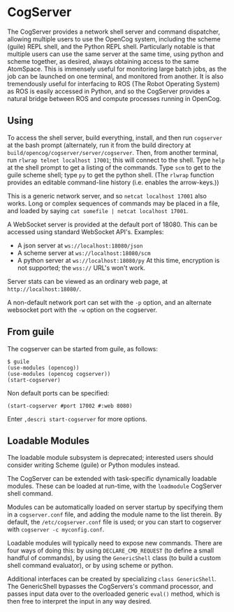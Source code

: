 
CogServer
=========
The CogServer provides a network shell server and command dispatcher,
allowing multiple users to use the OpenCog system, including the
scheme (guile) REPL shell, and the Python REPL shell. Particularly
notable is that multiple users can use the same server at the same time,
using python and scheme together, as desired, always obtaining access
to the same AtomSpace.  This is immensely useful for monitoring large
batch jobs, as the job can be launched on one terminal, and monitored
from another. It is also tremendously useful for interfacing to ROS
(The Robot Operating System) as ROS is easily accessed in Python, and
so the CogServer provides a natural bridge between ROS and compute
processes running in OpenCog.

Using
-----
To access the shell server, build everything, install, and then run
`cogserver` at the bash prompt (alternately, run it from the build
directory at `build/opencog/cogserver/server/cogserver`.  Then, from
another terminal, run `rlwrap telnet localhost 17001`; this will
connect to the shell.  Type `help` at the shell prompt to get a
listing of the commands. Type `scm` to get to the guile scheme shell;
type `py` to get the python shell.  (The `rlwrap` function provides
an editable command-line history (i.e. enables the arrow-keys.))

This is a generic network server, and so `netcat localhost 17001`
also works. Long or complex sequences of commands may be placed in a
file, and loaded by saying `cat somefile | netcat localhost 17001`.

A WebSocket server is provided at the default port of 18080. This
can be accessed using standard WebSocket API's. Examples:
* A json server at `ws://localhost:18080/json`
* A scheme server at `ws://localhost:18080/scm`
* A python server at `ws://localhost:18080/py`
At this time, encryption is not supported; the `wss://` URL's won't
work.

Server stats can be viewed as an ordinary web page, at
`http://localhost:18080/`.

A non-default network port can set with the `-p` option, and an
alternate websocket port with the `-w` option on the cogserver.

From guile
----------
The cogserver can be started from guile, as follows:
```
$ guile
(use-modules (opencog))
(use-modules (opencog cogserver))
(start-cogserver)
```
Non default ports can be specified:
```
(start-cogserver #port 17002 #:web 8080)
```
Enter `,descri start-cogserver` for more options.

Loadable Modules
----------------
The loadable module subsystem is deprecated; interested users should
consider writing Scheme (guile) or Python modules instead.

The CogServer can be extended with task-specific dynamically loadable
modules. These can be loaded at run-time, with the `loadmodule`
CogServer shell command.

Modules can be automatically loaded on server startup by specifying
them in a `cogserver.conf` file, and adding the module name to the
list therein.  By default, the `/etc/cogserver.conf` file is used;
or you can start to cogserver with `cogserver -c myconfig.conf`.

Loadable modules will typically need to expose new commands. There are
four ways of doing this: by using `DECLARE_CMD_REQUEST` (to define a
small handful of commands), by using the `GenericShell` class (to build
a custom shell command evaluator), or by using scheme or python.

Additional interfaces can be created by specializing
`class GenericShell`.  The GenericShell bypasses the CogServers's
command processor, and passes input data over to the overloaded
generic `eval()` method, which is then free to interpret the input
in any way desired.
